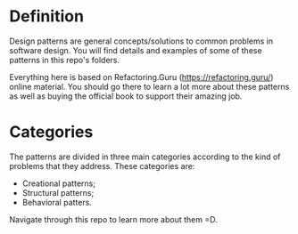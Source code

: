 # Definition

Design patterns are general concepts/solutions to common problems in software design. You will find details and examples of some of these patterns in this repo's folders. 

Everything here is based on Refactoring.Guru (https://refactoring.guru/) online material. You should go there to learn a lot more about these patterns as well as buying the official book to support their amazing job.

# Categories

The patterns are divided in three main categories according to the kind of problems that they address. These categories are:

- Creational patterns;
- Structural patterns;
- Behavioral patters.

Navigate through this repo to learn more about them =D.